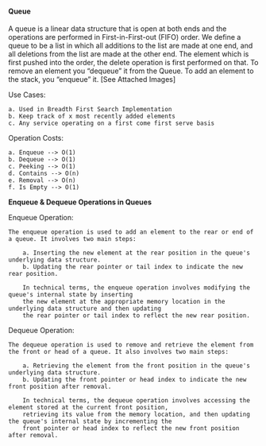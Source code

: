 #### Queue

A queue is a linear data structure that is open at both ends and the operations are performed in First-in-First-out (FIFO) order. We define a queue to be a list in which all additions to the list are made at one end, and all deletions from the list are made at the other end.  The element which is first pushed into the order, the delete operation is first performed on that. To remove an element you “dequeue” it from the Queue. To add an element to the stack, you “enqueue” it. [See Attached Images]

Use Cases:

    a. Used in Breadth First Search Implementation
    b. Keep track of x most recently added elements
    c. Any service operating on a first come first serve basis 

Operation Costs:

    a. Enqueue --> O(1)
    b. Dequeue --> O(1)
    c. Peeking --> O(1)
    d. Contains --> O(n)
    e. Removal --> O(n)
    f. Is Empty --> O(1)
    
**Enqueue & Dequeue Operations in Queues**

Enqueue Operation:
        
    The enqueue operation is used to add an element to the rear or end of a queue. It involves two main steps:

        a. Inserting the new element at the rear position in the queue's underlying data structure.
        b. Updating the rear pointer or tail index to indicate the new rear position.
        
        In technical terms, the enqueue operation involves modifying the queue's internal state by inserting 
        the new element at the appropriate memory location in the underlying data structure and then updating 
        the rear pointer or tail index to reflect the new rear position.

Dequeue Operation:

    The dequeue operation is used to remove and retrieve the element from the front or head of a queue. It also involves two main steps:

        a. Retrieving the element from the front position in the queue's underlying data structure.
        b. Updating the front pointer or head index to indicate the new front position after removal.
        
        In technical terms, the dequeue operation involves accessing the element stored at the current front position, 
        retrieving its value from the memory location, and then updating the queue's internal state by incrementing the 
        front pointer or head index to reflect the new front position after removal.
